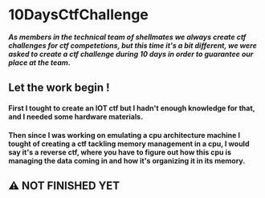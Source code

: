 # 10DaysCtfChallenge

***As members in the technical team of shellmates we always create ctf challenges for ctf competetions, but this time it's a bit different, we were asked to create a ctf challenge during 10 days in order to guarantee our place at the team.***

## Let the work begin !
#### First I tought to create an IOT ctf but I hadn't enough knowledge for that, and I needed some hardware materials.
#### Then since I was working on emulating a cpu architecture machine I tought of creating a ctf tackling memory management in a cpu, I would say it's a reverse ctf, where you have to figure out how this cpu is managing the data coming in and how it's organizing it in its memory.

##  :warning: NOT FINISHED YET 
